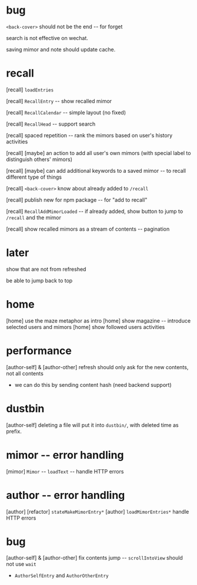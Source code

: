 # bug

`<back-cover>` should not be the end -- for forget

search is not effective on wechat.

saving mimor and note should update cache.

# recall

[recall] `loadEntries`

[recall] `RecallEntry` -- show recalled mimor

[recall] `RecallCalendar` -- simple layout (no fixed)

[recall] `RecallHead` -- support search

[recall] spaced repetition -- rank the mimors based on user's history activities

[recall] [maybe] an action to add all user's own mimors (with special label to distinguish others' mimors)

[recall] [maybe] can add additional keywords to a saved mimor -- to recall different type of things

[recall] `<back-cover>` know about already added to `/recall`

[recall] publish new for npm package -- for "add to recall"

[recall] `RecallAddMimorLoaded` -- if already added, show button to jump to `/recall` and the mimor

[recall] show recalled mimors as a stream of contents -- pagination

# later

show that are not from refreshed

be able to jump back to top

# home

[home] use the maze metaphor as intro
[home] show magazine -- introduce selected users and mimors
[home] show followed users activities

# performance

[author-self] & [author-other] refresh should only ask for the new contents, not all contents

- we can do this by sending content hash (need backend support)

# dustbin

[author-self] deleting a file will put it into `dustbin/`, with deleted time as prefix.

# mimor -- error handling

[mimor] `Mimor` -- `loadText` -- handle HTTP errors

# author -- error handling

[author] [refactor] `stateMakeMimorEntry*`
[author] `loadMimorEntries*` handle HTTP errors

# bug

[author-self] & [author-other] fix contents jump -- `scrollIntoView` should not use `wait`

- `AuthorSelfEntry` and `AuthorOtherEntry`
